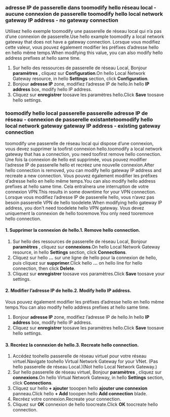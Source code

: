 ### <span data-ttu-id="cb630-101"><a name="gwipnoconnection"></a>adresse IP de passerelle dans toomodify hello réseau local - aucune connexion de passerelle</span><span class="sxs-lookup"><span data-stu-id="cb630-101"><a name="gwipnoconnection"></a> toomodify hello local network gateway IP address - no gateway connection</span></span>

<span data-ttu-id="cb630-102">Utilisez hello exemple toomodify une passerelle de réseau local qui n’a pas d’une connexion de passerelle.</span><span class="sxs-lookup"><span data-stu-id="cb630-102">Use hello example toomodify a local network gateway that does not have a gateway connection.</span></span> <span data-ttu-id="cb630-103">Lorsque vous modifiez cette valeur, vous pouvez également modifier les préfixes d’adresse hello en hello même temps.</span><span class="sxs-lookup"><span data-stu-id="cb630-103">When modifying this value, you can also modify hello address prefixes at hello same time.</span></span>

1. <span data-ttu-id="cb630-104">Sur hello des ressources de passerelle de réseau Local, Bonjour **paramètres** , cliquez sur **Configuration**.</span><span class="sxs-lookup"><span data-stu-id="cb630-104">On hello Local Network Gateway resource, in hello **Settings** section, click **Configuration**.</span></span>
2. <span data-ttu-id="cb630-105">Bonjour **adresse IP** zone, modifiez l’adresse IP de hello.</span><span class="sxs-lookup"><span data-stu-id="cb630-105">In hello **IP address** box, modify hello IP address.</span></span>
3. <span data-ttu-id="cb630-106">Cliquez sur **enregistrer** toosave les paramètres hello.</span><span class="sxs-lookup"><span data-stu-id="cb630-106">Click **Save** toosave hello settings.</span></span>

### <span data-ttu-id="cb630-107"><a name="gwipwithconnection"></a>toomodify hello local passerelle passerelle adresse IP de réseau - connexion de passerelle existante</span><span class="sxs-lookup"><span data-stu-id="cb630-107"><a name="gwipwithconnection"></a>toomodify hello local network gateway gateway IP address - existing gateway connection</span></span>

<span data-ttu-id="cb630-108">toomodify une passerelle de réseau local qui dispose d’une connexion, vous devez supprimer la toofirst connexion hello.</span><span class="sxs-lookup"><span data-stu-id="cb630-108">toomodify a local network gateway that has a connection, you need toofirst remove hello connection.</span></span> <span data-ttu-id="cb630-109">Une fois la connexion de hello est supprimée, vous pouvez modifier l’adresse IP de passerelle hello et recréez une nouvelle connexion.</span><span class="sxs-lookup"><span data-stu-id="cb630-109">After hello connection is removed, you can modify hello gateway IP address and recreate a new connection.</span></span> <span data-ttu-id="cb630-110">Vous pouvez également modifier les préfixes d’adresse hello en hello même temps.</span><span class="sxs-lookup"><span data-stu-id="cb630-110">You can also modify hello address prefixes at hello same time.</span></span> <span data-ttu-id="cb630-111">Cela entraînera une interruption de votre connexion VPN.</span><span class="sxs-lookup"><span data-stu-id="cb630-111">This results in some downtime for your VPN connection.</span></span> <span data-ttu-id="cb630-112">Lorsque vous modifiez l’adresse IP de passerelle hello, vous n’avez pas besoin passerelle VPN de hello toodelete.</span><span class="sxs-lookup"><span data-stu-id="cb630-112">When modifying hello gateway IP address, you don't need toodelete hello VPN gateway.</span></span> <span data-ttu-id="cb630-113">Vous devez uniquement la connexion de hello tooremove.</span><span class="sxs-lookup"><span data-stu-id="cb630-113">You only need tooremove hello connection.</span></span>
 
#### <a name="1-remove-hello-connection"></a><span data-ttu-id="cb630-114">1. Supprimer la connexion de hello.</span><span class="sxs-lookup"><span data-stu-id="cb630-114">1. Remove hello connection.</span></span>

1. <span data-ttu-id="cb630-115">Sur hello des ressources de passerelle de réseau Local, Bonjour **paramètres** , cliquez sur **connexions**.</span><span class="sxs-lookup"><span data-stu-id="cb630-115">On hello Local Network Gateway resource, in hello **Settings** section, click **Connections**.</span></span>
2. <span data-ttu-id="cb630-116">Cliquez sur hello **...**  sur une ligne de hello pour la connexion de hello, puis cliquez sur **supprimer**.</span><span class="sxs-lookup"><span data-stu-id="cb630-116">Click hello **...** on hello line for hello connection, then click **Delete**.</span></span>
3. <span data-ttu-id="cb630-117">Cliquez sur **enregistrer** toosave vos paramètres.</span><span class="sxs-lookup"><span data-stu-id="cb630-117">Click **Save** toosave your settings.</span></span>

#### <a name="2-modify-hello-ip-address"></a><span data-ttu-id="cb630-118">2. Modifier l’adresse IP de hello.</span><span class="sxs-lookup"><span data-stu-id="cb630-118">2. Modify hello IP address.</span></span>

<span data-ttu-id="cb630-119">Vous pouvez également modifier les préfixes d’adresse hello en hello même temps.</span><span class="sxs-lookup"><span data-stu-id="cb630-119">You can also modify hello address prefixes at hello same time.</span></span>

1. <span data-ttu-id="cb630-120">Bonjour **adresse IP** zone, modifiez l’adresse IP de hello.</span><span class="sxs-lookup"><span data-stu-id="cb630-120">In hello **IP address** box, modify hello IP address.</span></span>
2. <span data-ttu-id="cb630-121">Cliquez sur **enregistrer** toosave les paramètres hello.</span><span class="sxs-lookup"><span data-stu-id="cb630-121">Click **Save** toosave hello settings.</span></span>

#### <a name="3-recreate-hello-connection"></a><span data-ttu-id="cb630-122">3. Recréez la connexion de hello.</span><span class="sxs-lookup"><span data-stu-id="cb630-122">3. Recreate hello connection.</span></span>

1. <span data-ttu-id="cb630-123">Accédez toohello passerelle de réseau virtuel pour votre réseau virtuel.</span><span class="sxs-lookup"><span data-stu-id="cb630-123">Navigate toohello Virtual Network Gateway for your VNet.</span></span> <span data-ttu-id="cb630-124">(Pas hello passerelle de réseau Local.)</span><span class="sxs-lookup"><span data-stu-id="cb630-124">(Not hello Local Network Gateway.)</span></span>
2. <span data-ttu-id="cb630-125">Sur hello passerelle de réseau virtuel, Bonjour **paramètres** , cliquez sur **connexions**.</span><span class="sxs-lookup"><span data-stu-id="cb630-125">On hello Virtual Network Gateway, in hello **Settings** section, click **Connections**.</span></span>
3. <span data-ttu-id="cb630-126">Cliquez sur hello **+ ajouter** tooopen hello **ajouter une connexion** panneau.</span><span class="sxs-lookup"><span data-stu-id="cb630-126">Click hello **+ Add** tooopen hello **Add connection** blade.</span></span>
4. <span data-ttu-id="cb630-127">Recréez votre connexion.</span><span class="sxs-lookup"><span data-stu-id="cb630-127">Recreate your connection.</span></span>
5. <span data-ttu-id="cb630-128">Cliquez sur **OK** connexion de hello toocreate.</span><span class="sxs-lookup"><span data-stu-id="cb630-128">Click **OK** toocreate hello connection.</span></span>

